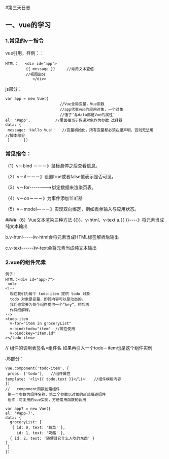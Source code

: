 #第三天日志

## 一、vue的学习

### 1.常见的v－指令
vue引用，样例：：

	HTML：	<div id="app">
 			 {{ message }}     //常用文本查值 
 	 		 //视图部分
				</div>
js部分：
		
	var app = new Vue({      
							//Vue全局变量，Vue函数 
							//app代表vue的应用对象，一个对象
							//饿了‘与data都是Vue的属性’
 	el: '#app',      	  //里面相当于传递对象作为参数 选择器 
  	data: {
  	 message: 'Hello Vue!'   //变量初始化，所有变量都必须在里声明，否则无法用
	//脚本部分
 	 }   	})

### 常见指令：


 （1）v－bind －－－》鼠标悬停之后查看信息。

（2）v－if－－－》设置true或者false值表示是否可见。

（3）v－for-------->绑定数据来渲染页表。

（4）v－on－－－》为事件添加监听器

（5）v－model—－－》实现双向绑定，例如表单输入与应用状态。

####（6）Vue文本渲染三种方法 {{}}、v-html、v-text
a.{{ }}----》将元素当成纯文本输出

b.v-html-----》v-html会将元素当成HTML标签解析后输出

c.v-text------》v-text会将元素当成纯文本输出

### 2.vue的组件元素
	例子：      
	HTML：<div id="app-7">
 	 <ol>
    <!--
      现在我们为每个 todo-item 提供 todo 对象
      todo 对象是变量，即其内容可以是动态的。
      我们也需要为每个组件提供一个“key”，稍后再
      作详细解释。
    -->
    <todo-item
      v-for="item in groceryList"
      v-bind:todo="item"  //属性使用
      v-bind:key="item.id"
    ></todo-item>   
// 组件的调用表签名=组件名
如果再引入一个todo－item也是这个组件实例
  </ol>
</div>

JS部分：

	Vue.component('todo-item', {
 	 props: ['todo'],   //组件属性
  	template: '<li>{{ todo.text }}</li>'   //组件模板内容
	})    
	//   component函数创建组件
 	 第一个参数为组件名称，第二个参数以对象的形式描述组件
 	 组件：可复用的vue实例，方便常用函数的调用

	var app7 = new Vue({
  	el: '#app-7',
  	data: {
  	  groceryList: [
   	   { id: 0, text: '蔬菜' },
    	 id: 1, text: '奶酪' },
      { id: 2, text: '随便其它什么人吃的东西' }
    ]
 	 }
	})
